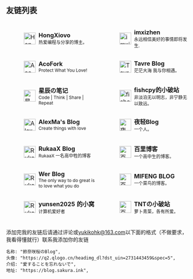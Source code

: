 ## 友链列表

<style>
.friend-card {
  display: flex;
  align-items: center;
  width: 100%;
  min-height: 48px;
  text-decoration: none !important;
  color: inherit;
  outline: none !important;
  border: none !important;
  box-sizing: border-box;
  transition: background 0.2s;
  padding-left: 20px; /* 卡片整体左侧留白 */
}
.friend-card:focus,
.friend-card:hover {
  outline: none !important;
  border: none !important;
  text-decoration: none !important;
  background: #f5f5f5;
}
.friend-card img {
  margin-left: 20px;           /* 保证头像紧贴卡片左侧 */
  margin-right: 8px;        /* 头像与文字间距 */
}
</style>

<table style="border-collapse:separate; border-spacing:0 10px;">
  <tr>
    <td style="padding:8px 8px; width:320px;">
      <a href="https://blog.hongxiovo.cn/" target="_blank" class="friend-card">
        <img src="https://avatars.githubusercontent.com/u/177866244?v=4" width="32" height="32" alt="HongXiovo头像"/>
        <div>
          <b>HongXiovo</b><br/>
          <span style="font-size:12px;">热爱编程与分享的博主。</span>
        </div>
      </a>
    </td>
    <td style="padding:8px 8px; width:320px;">
      <a href="https://www.imxizhen.asia" target="_blank" class="friend-card">
        <img src="https://q1.qlogo.cn/g?b=qq&nk=89525295&s=640" width="32" height="32" alt="imxizhen头像"/>
        <div>
          <b>imxizhen</b><br/>
          <span style="font-size:12px;">永远相信美好的事情即将发生.</span>
        </div>
      </a>
    </td>
  </tr>
  <tr>
    <td style="padding:8px 8px; width:320px;">
      <a href="https://2x.nz/" target="_blank" class="friend-card">
        <img src="https://q2.qlogo.cn/headimg_dl?dst_uin=2726730791&spec=5" width="32" height="32" alt="AcoFork头像"/>
        <div>
          <b>AcoFork</b><br/>
          <span style="font-size:12px;">Protect What You Love!</span>
        </div>
      </a>
    </td>
    <td style="padding:8px 8px; width:320px;">
      <a href="https://blog.tsd.my" target="_blank" class="friend-card">
        <img src="https://q1.qlogo.cn/g?b=qq&nk=2987304764&s=640" width="32" height="32" alt="Tavre Blog头像"/>
        <div>
          <b>Tavre Blog</b><br/>
          <span style="font-size:12px;">茫茫大海 我与你相遇。</span>
        </div>
      </a>
    </td>
  </tr>
  <tr>
    <td style="padding:8px 8px; width:320px;">
      <a href="https://blog.strarry.top" target="_blank" class="friend-card">
        <img src="https://blog.strarry.top/avatar.jpg" width="32" height="32" alt="星辰の笔记头像"/>
        <div>
          <b>星辰の笔记</b><br/>
          <span style="font-size:12px;">Code | Think | Share | Repeat</span>
        </div>
      </a>
    </td>
    <td style="padding:8px 8px; width:320px;">
      <a href="https://blog.fis.ink" target="_blank" class="friend-card">
        <img src="https://www.fis.ink/img/logo.png" width="32" height="32" alt="fishcpy的小破站头像"/>
        <div>
          <b>fishcpy的小破站</b><br/>
          <span style="font-size:12px;">非淡泊无以明志，非宁静无以致远。</span>
        </div>
      </a>
    </td>
  </tr>
  <tr>
    <td style="padding:8px 8px; width:320px;">
      <a href="https://blog.alexma.top/" target="_blank" class="friend-card">
        <img src="https://blog-backend.alexma.top/api/v2/objects/avatar/112zjnt1f3c2cf3prp.webp" width="32" height="32" alt="AlexMa's Blog头像"/>
        <div>
          <b>AlexMa's Blog</b><br/>
          <span style="font-size:12px;">Create things with love</span>
        </div>
      </a>
    </td>
    <td style="padding:8px 8px; width:320px;">
      <a href="https://blog.yeqing.net/" target="_blank" class="friend-card">
        <img src="https://image.yeqing.net/i/2025/05/15/62868e67dff91285992985db0cce57d5.webp" width="32" height="32" alt="夜轻Blog头像"/>
        <div>
          <b>夜轻Blog</b><br/>
          <span style="font-size:12px;">一个人。</span>
        </div>
      </a>
    </td>
  </tr>
  <tr>
    <td style="padding:8px 8px; width:320px;">
      <a href="https://blogs.rukaax.top" target="_blank" class="friend-card">
        <img src="https://blogs.rukaax.top/pic/icon.png" width="32" height="32" alt="RukaaX Blog头像"/>
        <div>
          <b>RukaaX Blog</b><br/>
          <span style="font-size:12px;">RukaaX 一名高中牲的博客</span>
        </div>
      </a>
    </td>
    <td style="padding:8px 8px; width:320px;">
      <a href="https://blog.my0811.cn/" target="_blank" class="friend-card">
        <img src="https://blog.my0811.cn/favicon.ico" width="32" height="32" alt="百里博客头像"/>
        <div>
          <b>百里博客</b><br/>
          <span style="font-size:12px;">一个高中生的博客。</span>
        </div>
      </a>
    </td>
  </tr>
  <tr>
    <td style="padding:8px 8px; width:320px;">
      <a href="https://blog.isyyo.com/" target="_blank" class="friend-card">
        <img src="https://blog.isyyo.com/favicon/logo.png" width="32" height="32" alt="RukaaX Blog头像"/>
        <div>
          <b>Wer Blog</b><br/>
          <span style="font-size:12px;">The only way to do great is to love what you do</span>
        </div>
      </a>
    </td>
    <td style="padding:8px 8px; width:320px;">
      <a href="https://blog.imbee.top/" target="_blank" class="friend-card">
        <img src="https://blog.imbee.top/images/logo/logo.webp" width="32" height="32" alt="百里博客头像"/>
        <div>
          <b>MIFENG BLOG</b><br/>
          <span style="font-size:12px;">一个菜鸟的博客。</span>
        </div>
      </a>
    </td>
  </tr>
  <tr>
    <td style="padding:8px 8px; width:320px;">
      <a href="https://www.yunsen2025.top/" target="_blank" class="friend-card">
        <img src="https://img.alicdn.com/bao/uploaded/i4/O1CN01TWOpM42DSyY5nC0hM_!!0-mtopupload.jpg" width="32" height="32" alt="RukaaX Blog头像"/>
        <div>
          <b>yunsen2025 的小窝</b><br/>
          <span style="font-size:12px;">计算机爱好者</span>
        </div>
      </a>
    </td>
    <td style="padding:8px 8px; width:320px;">
      <a href="https://blog.tnto.fun/" target="_blank" class="friend-card">
        <img src="https://cdn.fis.ink/cdn/2025/08/15/689ed0ef4b2a3.webp" width="32" height="32" alt="百里博客头像"/>
        <div>
          <b>TNTの小破站</b><br/>
          <span style="font-size:12px;">萝卜青菜，各有所爱。</span>
        </div>
      </a>
    </td>
  </tr>
</table>

添加完我的友链后请通过评论或[yukikohk@163.com](mailto:yukikohk@163.com)以下面的格式（不做要求，我看得懂就行）联系我添加你的友链

```
名称: "鈴奈咲桜のBlog",
头像: "https://q2.qlogo.cn/headimg_dl?dst_uin=2731443459&spec=5",
介绍: "愛することを忘れないで",
地址: "https://blog.sakura.ink",
```